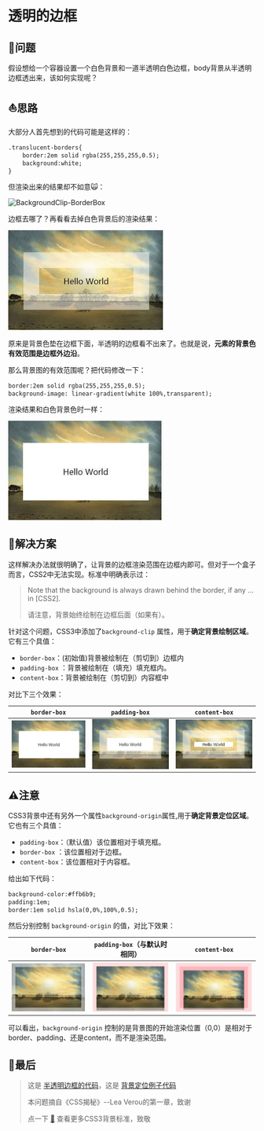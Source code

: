 透明的边框
===

🤔问题
---
假设想给一个容器设置一个白色背景和一道半透明白色边框，body背景从半透明边框透出来，该如何实现呢？

:sailboat:思路
---

大部分人首先想到的代码可能是这样的：

```
.translucent-borders{
    border:2em solid rgba(255,255,255,0.5);
    background:white;
}
```

但渲染出来的结果却不如意:scream_cat:：

![BackgroundClip-BorderBox](https://github.com/fujiayishally/Daily-Cute-CSS/blob/master/1-透明的边框/images/BackgroundClip-BorderBox.JPG)


边框去哪了？再看看去掉白色背景后的渲染结果：

![NoBackgroundColor](./images/NoBackgroundColor.JPG)

原来是背景色垫在边框下面，半透明的边框看不出来了。也就是说，**元素的背景色有效范围是边框外边沿**。

那么背景图的有效范围呢？把代码修改一下：

```
border:2em solid rgba(255,255,255,0.5);
background-image: linear-gradient(white 100%,transparent);
```
渲染结果和白色背景色时一样：

![BackgroundClip-BorderBox](./images/BackgroundClip-BorderBox.JPG)

🎉解决方案
---

这样解决办法就很明确了，让背景的边框渲染范围在边框内即可。但对于一个盒子而言，CSS2中无法实现。标准中明确表示过：

> Note that the background is always drawn behind the border, if any ... in [CSS2].
>
> 请注意，背景始终绘制在边框后面（如果有）。

针对这个问题，CSS3中添加了`background-clip` 属性，用于**确定背景绘制区域**。它有三个具值：
- `border-box`：(初始值)背景被绘制在（剪切到）边框内
- `padding-box` ：背景被绘制在（填充）填充框内。
- `content-box`：背景被绘制在（剪切到）内容框中

对比下三个效果：

|`border-box`|`padding-box`|`content-box`|
|:-:|:-:|:-:|
|![](./images/BackgroundClip-BorderBox.JPG)|![透明边框2](./images/BackgroundClip-PaddingBox.JPG)|![透明边框4](./images/BackgroundClip-ContentBox.JPG)|

⚠注意
---

CSS3背景中还有另外一个属性`background-origin`属性,用于**确定背景定位区域**。它也有三个具值：
- `padding-box`：（默认值）该位置相对于填充框。
- `border-box` ：该位置相对于边框。
- `content-box`：该位置相对于内容框。

给出如下代码：

```
background-color:#ffb6b9;
padding:1em;
border:1em solid hsla(0,0%,100%,0.5);
```

然后分别控制 `background-origin` 的值，对比下效果：

|`border-box`|`padding-box`（与默认时相同）|`content-box`|
|:-:|:-:|:-:|
|![](./images/BackgroundOrigin-BorderBox.JPG)|![透明边框2](./images/BackgroundOrigin-PaddingBox.JPG)|![透明边框4](./images/BackgroundOrigin-ContentBox.JPG)|

可以看出，`background-origin` 控制的是背景图的开始渲染位置（0,0）是相对于border、padding、还是content，而不是渲染范围。

🌵最后
---
> 这是 [半透明边框的代码](http://dabblet.com/gist/e70120a954256dcdd899566c7333752e)，这是 [背景定位例子代码](http://dabblet.com/gist/cd1ffbf4feb5cfc850fbe1cede1af118)
> 
> 本问题摘自《CSS揭秘》--Lea Verou的第一章，致谢
> 
> 点一下 [📖](https://www.w3.org/TR/css-backgrounds-3) 查看更多CSS3背景标准，致敬
